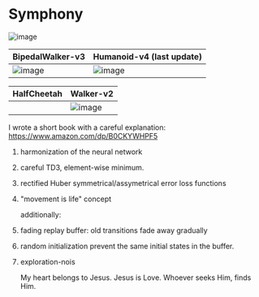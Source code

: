 # Symphony


![image](https://github.com/timurgepard/Simphony/assets/13238473/864a23b6-a2c8-4e83-b69c-497c4cd662c1)

| BipedalWalker-v3  | Humanoid-v4 (last update) |
| ------------- | ------------- |
| ![image](https://github.com/timurgepard/Simphony/assets/13238473/6c06b33b-5ea1-4443-8431-9bcf234e9167)  |  ![image](https://github.com/timurgepard/Simphony/assets/13238473/8684839b-bb1e-4b75-81f3-ad18751573cf) |

|  HalfCheetah | Walker-v2 |
| ------------- | ------------- |
|   |  ![image](https://github.com/timurgepard/Simphony/assets/13238473/6c06b33b-5ea1-4443-8431-9bcf234e9167) |




I wrote a short book with a careful explanation: https://www.amazon.com/dp/B0CKYWHPF5

1. harmonization of the neural network
2. careful TD3, element-wise minimum.
3. rectified Huber symmetrical/assymetrical error loss functions
4. "movement is life" concept
   
   additionally:
5. fading replay buffer: old transitions fade away gradually
6. random initialization prevent the same initial states in the buffer.
7. exploration-nois

   My heart belongs to Jesus. Jesus is Love. Whoever seeks Him, finds Him.
